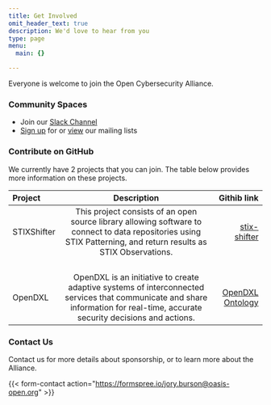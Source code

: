 ```yaml
---
title: Get Involved
omit_header_text: true
description: We'd love to hear from you
type: page
menu:
  main: {}

---
```


Everyone is welcome to join the Open Cybersecurity Alliance.

### Community Spaces

* Join our [Slack Channel](https://docs.google.com/forms/d/1vEAqg9SKBF3UMtmbJJ9qqLarrXN5zeVG3_obedA3DKs)
* [Sign up](https://lists.oasis-open-projects.org/g/oca) for or [view](https://lists.oasis-open-projects.org/g/oca/topics) our mailing lists

### Contribute on GitHub
We currently have 2 projects that you can join.  The table below provides more information on these projects.

| Project | Description | Githib link |
| :--- | :---: | ---: |
|STIXShifter|This project consists of an open source library allowing software to connect to data repositories using STIX Patterning, and return results as STIX Observations.  | [stix-shifter](https://github.com/opencybersecurityalliance/stix-shifter) |
| | |
| | |
| | |
| | |
|OpenDXL |OpenDXL is an initiative to create adaptive systems of interconnected services that communicate and share information for real-time, accurate security decisions and actions. | [OpenDXL Ontology](https://github.com/opencybersecurityalliance/opendxl-ontology)|


### Contact Us
Contact us for more details about sponsorship, or to learn more about the Alliance.
 
{{< form-contact action="https://formspree.io/jory.burson@oasis-open.org" >}}